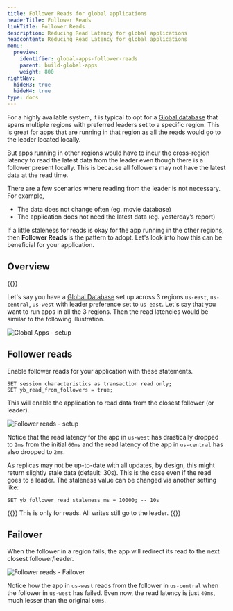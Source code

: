 ```yaml
---
title: Follower Reads for global applications
headerTitle: Follower Reads
linkTitle: Follower Reads
description: Reducing Read Latency for global applications
headcontent: Reducing Read Latency for global applications
menu:
  preview:
    identifier: global-apps-follower-reads
    parent: build-global-apps
    weight: 800
rightNav:
  hideH3: true
  hideH4: true
type: docs
---
```


For a highly available system, it is typical to opt for a [Global database](../global-database) that spans multiple regions with preferred leaders set to a specific region. This is great for apps that are running in that region as all the reads would go to the leader located locally.

But apps running in other regions would have to incur the cross-region latency to read the latest data from the leader even though there is a follower present locally. This is because all followers may not have the latest data at the read time.

There are a few scenarios where reading from the leader is not necessary. For example,

- The data does not change often (eg. movie database)
- The application does not need the latest data (eg. yesterday’s report)

If a little staleness for reads is okay for the app running in the other regions, then **Follower Reads** is the pattern to adopt. Let's look into how this can be beneficial for your application.

## Overview

{{<cluster-setup-tabs>}}

Let's say you have a [Global Database](./global-database) set up across 3 regions `us-east`, `us-central`, `us-west` with leader preference set to `us-east`. Let's say that you want to run apps in all the 3 regions. Then the read latencies would be similar to the following illustration.

![Global Apps - setup](/images/develop/global-apps/global-apps-follower-reads-setup.png)

## Follower reads

Enable follower reads for your application with these statements.

```plpgsql
SET session characteristics as transaction read only;
SET yb_read_from_followers = true;
```

This will enable the application to read data from the closest follower (or leader). 

![Follower reads - setup](/images/develop/global-apps/global-apps-follower-reads-final.png)

Notice that the read latency for the app in `us-west` has drastically dropped to `2ms` from the initial `60ms` and the read latency of the app in `us-central` has also dropped to `2ms`.

As replicas may not be up-to-date with all updates, by design, this might return slightly stale data (default: 30s). This is the case even if the read goes to a leader. The staleness value can be changed via another setting like:

```plpgsql
SET yb_follower_read_staleness_ms = 10000; -- 10s
```

{{<note>}}
This is only for reads. All writes still go to the leader.
{{</note>}}

## Failover

When the follower in a region fails, the app will redirect its read to the next closest follower/leader.

![Follower reads - Failover](/images/develop/global-apps/global-apps-follower-reads-failover.png)

Notice how the app in `us-west` reads from the follower in `us-central` when the follower in `us-west` has failed. Even now, the read latency is just `40ms`, much lesser than the original `60ms`.